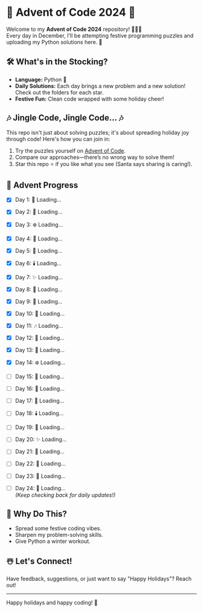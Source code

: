 # 🎄 Advent of Code 2024 🎅  

Welcome to my **Advent of Code 2024** repository! 🧑‍💻✨  
Every day in December, I'll be attempting festive programming puzzles and uploading my Python solutions here. 🎁  

## 🛠️ What's in the Stocking?  
- **Language:** Python 🐍  
- **Daily Solutions:** Each day brings a new problem and a new solution! Check out the folders for each star.  
- **Festive Fun:** Clean code wrapped with some holiday cheer!  

## 🎶 Jingle Code, Jingle Code... 🎶  
This repo isn't just about solving puzzles; it's about spreading holiday joy through code! Here's how you can join in:  
1. Try the puzzles yourself on [Advent of Code](https://adventofcode.com/).  
2. Compare our approaches—there’s no wrong way to solve them!  
3. Star this repo ⭐ if you like what you see (Santa says sharing is caring!).  

## 📅 Advent Progress  
- [x] Day 1: 🎅 Loading...  
- [x] Day 2: 🌟 Loading...  
- [x] Day 3: ❄️ Loading...  
- [x] Day 4: 🎁 Loading...  
- [x] Day 5: 🎄 Loading...  
- [x] Day 6: 🕯️ Loading...  
- [x] Day 7: ✨ Loading...  
- [x] Day 8: 🌌 Loading...  
- [x] Day 9: 🎐 Loading...  
- [x] Day 10: 🔔 Loading...  
- [x] Day 11: 🎶 Loading...  
- [x] Day 12: 🌠 Loading...  
- [x] Day 13: 🎊 Loading...  
- [x] Day 14: ❄️ Loading...  
- [ ] Day 15: 🎁 Loading...  
- [ ] Day 16: 🎄 Loading...  
- [ ] Day 17: 🌟 Loading...  
- [ ] Day 18: 🕯️ Loading...  
- [ ] Day 19: 🔔 Loading...  
- [ ] Day 20: ✨ Loading...  
- [ ] Day 21: 🌌 Loading...  
- [ ] Day 22: 🎐 Loading...  
- [ ] Day 23: 🎅 Loading...  
- [ ] Day 24: 🎉 Loading...  
_(Keep checking back for daily updates!)_  




## 🎄 Why Do This?  
- Spread some festive coding vibes.  
- Sharpen my problem-solving skills.  
- Give Python a winter workout.  

## ☃️ Let's Connect!  
Have feedback, suggestions, or just want to say "Happy Holidays"? Reach out!  

---

Happy holidays and happy coding! 🌟  
